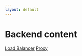 ```yaml
---
layout: default
---
```


# Backend content
[Load Balancer](./Load%20Balancer.md)
[Proxy](./proxy.md)